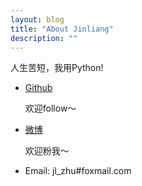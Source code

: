 ```yaml
---
layout: blog
title: "About Jinliang"
description: ""
---
```



人生苦短，我用Python!

* [Github](http://www.github.com/zhujinliang)
    
    欢迎follow～

* [微博](http://weibo.com/946884579)

    欢迎粉我～

* Email: jl_zhu#foxmail.com